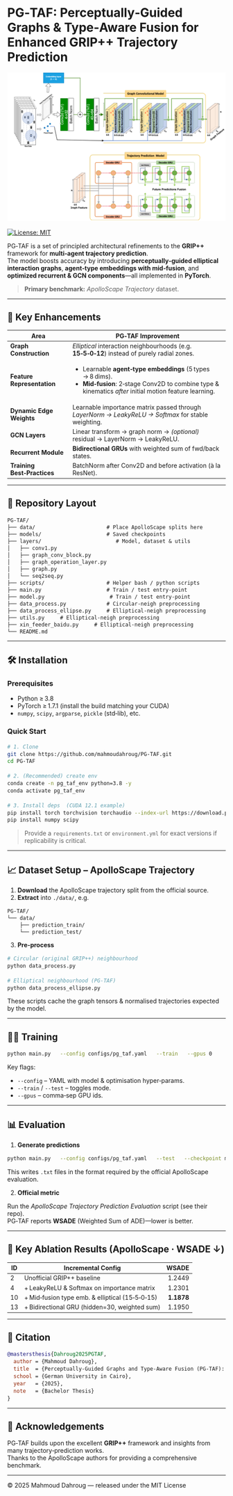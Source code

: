 # PG‑TAF: Perceptually‑Guided Graphs & Type‑Aware Fusion for Enhanced GRIP++ Trajectory Prediction

<!-- PG‑TAF architecture image -->
![PG‑TAF architecture](./Modified%20grip%20architecture.drawio.png)


[![License: MIT](https://img.shields.io/badge/License-MIT-yellow.svg)](LICENSE)

PG‑TAF is a set of principled architectural refinements to the **GRIP++** framework for **multi‑agent trajectory prediction**.  
The model boosts accuracy by introducing **perceptually‑guided elliptical interaction graphs**, **agent‑type embeddings with mid‑fusion**, and **optimized recurrent & GCN components**—all implemented in **PyTorch**.

> **Primary benchmark:** *ApolloScape Trajectory* dataset.

---

## 🚀 Key Enhancements

| Area | PG‑TAF Improvement |
|------|-------------------|
| **Graph Construction** | *Elliptical* interaction neighbourhoods (e.g. **15‑5‑0‑12**) instead of purely radial zones. |
| **Feature Representation** | <ul><li>Learnable **agent‑type embeddings** (5 types → 8 dims).</li><li>**Mid‑fusion**: 2‑stage Conv2D to combine type & kinematics *after* initial motion feature learning.</li></ul> |
| **Dynamic Edge Weights** | Learnable importance matrix passed through <br>*LayerNorm → LeakyReLU → Softmax* for stable weighting. |
| **GCN Layers** | Linear transform → graph norm → *(optional)* residual → LayerNorm → LeakyReLU. |
| **Recurrent Module** | **Bidirectional GRUs** with weighted sum of fwd/back states. |
| **Training Best‑Practices** | BatchNorm after Conv2D and before activation (à la ResNet). |

---

## 📂 Repository Layout

```text
PG‑TAF/
├── data/                       # Place ApolloScape splits here
├── models/                     # Saved checkpoints
├── layers/                        # Model, dataset & utils
│   ├── conv1.py
│   ├── graph_conv_block.py
│   ├── graph_operation_layer.py
│   ├── graph.py
│   └── seq2seq.py
├── scripts/                    # Helper bash / python scripts
├── main.py                     # Train / test entry‑point
├── model.py                     # Train / test entry‑point
├── data_process.py             # Circular‑neigh preprocessing
├── data_process_ellipse.py     # Elliptical‑neigh preprocessing
├── utils.py     # Elliptical‑neigh preprocessing
├── xin_feeder_baidu.py     # Elliptical‑neigh preprocessing
└── README.md
```

---

## 🛠️ Installation

### Prerequisites

* Python ≥ 3.8  
* PyTorch ≥ 1.7.1 (install the build matching your CUDA)  
* `numpy`, `scipy`, `argparse`, `pickle` (std‑lib), etc.

### Quick Start

```bash
# 1. Clone
git clone https://github.com/mahmoudahroug/PG-TAF.git
cd PG-TAF

# 2. (Recommended) create env
conda create -n pg_taf_env python=3.8 -y
conda activate pg_taf_env

# 3. Install deps  (CUDA 12.1 example)
pip install torch torchvision torchaudio --index-url https://download.pytorch.org/whl/cu121
pip install numpy scipy
```

> Provide a `requirements.txt` or `environment.yml` for exact versions if replicability is critical.

---

## 📈 Dataset Setup – ApolloScape Trajectory

1. **Download** the ApolloScape trajectory split from the official source.  
2. **Extract** into `./data/`, e.g.

```text
PG‑TAF/
└── data/
    ├── prediction_train/
    └── prediction_test/
```

3. **Pre‑process**

```bash
# Circular (original GRIP++) neighbourhood
python data_process.py

# Elliptical neighbourhood (PG‑TAF)
python data_process_ellipse.py
```

These scripts cache the graph tensors & normalised trajectories expected by the model.

---

## 🏋️‍♀️ Training

```bash
python main.py   --config configs/pg_taf.yaml   --train   --gpus 0
```

Key flags:

* `--config` – YAML with model & optimisation hyper‑params.  
* `--train` / `--test` – toggles mode.  
* `--gpus` – comma‑sep GPU ids.

---

## 📊 Evaluation

1. **Generate predictions**

```bash
python main.py   --config configs/pg_taf.yaml   --test   --checkpoint models/best_pg_taf.pth
```

This writes `.txt` files in the format required by the official ApolloScape evaluation.

2. **Official metric**

Run the *ApolloScape Trajectory Prediction Evaluation* script (see their repo).  
PG‑TAF reports **WSADE** (Weighted Sum of ADE)—lower is better.

---

## 🧪 Key Ablation Results (ApolloScape · WSADE ↓)

| ID | Incremental Config | WSADE |
|----|--------------------|------:|
| 2  | Unofficial GRIP++ baseline | 1.2449 |
| 4  | + LeakyReLU & Softmax on importance matrix | 1.2301 |
| 10 | + Mid‑fusion type emb. & elliptical (15‑5‑0‑15) | **1.1878** |
| 13 | + Bidirectional GRU (hidden=30, weighted sum) | 1.1950 |

---

## 📜 Citation

```bibtex
@mastersthesis{Dahroug2025PGTAF,
  author = {Mahmoud Dahroug},
  title  = {Perceptually-Guided Graphs and Type-Aware Fusion (PG-TAF): Enhancing GRIP++ for Multi-Agent Trajectory Prediction},
  school = {German University in Cairo},
  year   = {2025},
  note   = {Bachelor Thesis}
}
```

---

## 🤝 Acknowledgements

PG‑TAF builds upon the excellent **GRIP++** framework and insights from many trajectory‑prediction works.  
Thanks to the ApolloScape authors for providing a comprehensive benchmark.

---

© 2025 Mahmoud Dahroug — released under the MIT License
